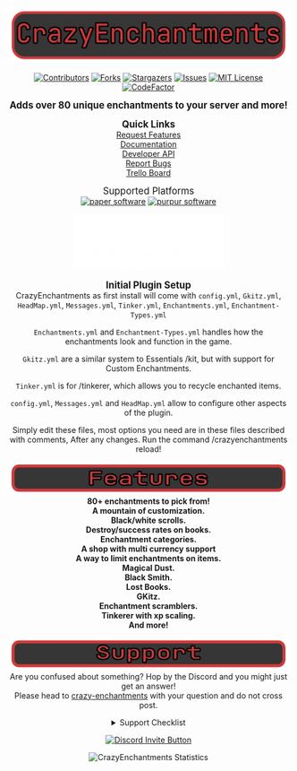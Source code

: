 <center><div align="center">

![CrazyEnchantments](https://raw.githubusercontent.com/Crazy-Crew/Branding/main/crazyenchantments/banner/webp/banner.webp)

[![Contributors][contributors-shield]][contributors-url]
[![Forks][forks-shield]][forks-url]
[![Stargazers][stars-shield]][stars-url]
[![Issues][issues-shield]][issues-url]
[![MIT License][license-shield]][license-url]
[![CodeFactor](https://www.codefactor.io/repository/github/crazy-crew/crazyenchantments/badge)](https://www.codefactor.io/repository/github/crazy-crew/crazyenchantments)

<big>**Adds over 80 unique enchantments to your server and more!**</big>

<big>**Quick Links**</big><br>
[Request Features](https://github.com/Crazy-Crew/CrazyEnchantments/issues)<br>
[Documentation](https://docs.crazycrew.us/docs/category/crazyenchantments)<br>
[Developer API](https://docs.crazycrew.us/docs/plugins/crazyenchantments/guides/api/intro)<br>
[Report Bugs](https://github.com/Crazy-Crew/CrazyEnchantments/issues)<br>
[Trello Board](https://trello.com/b/AJvEmcbL/crazyenchantments)

<big>Supported Platforms</big><br>
[![paper software](https://cdn.jsdelivr.net/npm/@intergrav/devins-badges@3/assets/compact-minimal/supported/paper_vector.svg)](https://papermc.io/)
[![purpur software](https://cdn.jsdelivr.net/npm/@intergrav/devins-badges@3/assets/compact-minimal/supported/purpur_vector.svg)](https://purpurmc.org/)

[![Partnered with ApexHosting](https://raw.githubusercontent.com/Crazy-Crew/Branding/main/apex-banner-transparent.webp)](https://billing.apexminecrafthosting.com/aff.php?aff=5511)

<big>**Initial Plugin Setup**</big><br>
CrazyEnchantments as first install will come with `config.yml`, `Gkitz.yml`, `HeadMap.yml`, `Messages.yml`, `Tinker.yml`, `Enchantments.yml`, `Enchantment-Types.yml`

`Enchantments.yml` and `Enchantment-Types.yml` handles how the enchantments look and function in the game.

`Gkitz.yml` are a similar system to Essentials /kit, but with support for Custom Enchantments.

`Tinker.yml` is for /tinkerer, which allows you to recycle enchanted items.

`config.yml`, `Messages.yml` and `HeadMap.yml` allow to configure other aspects of the plugin.

Simply edit these files, most options you need are in these files described with comments, After any changes. Run the command /crazyenchantments reload!

![Features Banner](https://raw.githubusercontent.com/Crazy-Crew/Branding/main/crazyenchantments/banner/webp/features.webp)<br>
**80+ enchantments to pick from!**<br>
**A mountain of customization.**<br>
**Black/white scrolls.**<br>
**Destroy/success rates on books.**<br>
**Enchantment categories.**<br>
**A shop with multi currency support**<br>
**A way to limit enchantments on items.**<br>
**Magical Dust.**<br>
**Black Smith.**<br>
**Lost Books.**<br>
**GKitz.**<br>
**Enchantment scramblers.**<br>
**Tinkerer with xp scaling.**<br>
**And more!**<br>

![Support Banner](https://raw.githubusercontent.com/Crazy-Crew/Branding/main/crazyenchantments/banner/webp/support.webp)<br>
Are you confused about something? Hop by the Discord and you might just get an answer!<br>
Please head to [crazy-enchantments](https://discord.com/channels/182615261403283459/196107873397374976) with your question and do not cross post.<br>

<details>
<summary>Support Checklist</summary>

Please check to make sure that your question wasn't asked before, You can use `Ctrl+F` on Discord to look for past conversations.<br>
Describe your issue in detail, Don't just make it a bread crumb trail that has to be questioned out of you.<br>
Plugin Version i.e. `CrazyEnchantments 3.3` **LATEST DOES NOT COUNT**<br>
Server Version & Server Type i.e. `Paper 1.21.1` or `Purpur 1.21.1` **LATEST DOES NOT COUNT**<br>
Send any console errors or files you have through https://mclo.gs/ - (We don't own the website, You have to copy the link and send it.)<br>

</details>

<!--[![Discord](https://discord.com/api/guilds/182615261403283459/widget.png?style=banner2)](https://discord.gg/badbones-s-live-chat-182615261403283459)<br>-->
[![Discord Invite Button](https://cdn.jsdelivr.net/npm/@intergrav/devins-badges@3/assets/cozy/social/discord-plural_vector.svg)](https://discord.gg/badbones-s-live-chat-182615261403283459)
</div>

![CrazyEnchantments Statistics](https://bstats.org/signatures/bukkit/CrazyEnchantments.svg)
</center>

[contributors-shield]: https://img.shields.io/github/contributors/Crazy-Crew/CrazyEnchantments.svg?style=flat&logo=appveyor
[contributors-url]: https://github.com/Crazy-Crew/CrazyEnchantments/graphs/contributors
[forks-shield]: https://img.shields.io/github/forks/Crazy-Crew/CrazyEnchantments.svg?style=flat&logo=appveyor
[forks-url]: https://github.com/Crazy-Crew/CrazyEnchantments/network/members
[stars-shield]: https://img.shields.io/github/stars/Crazy-Crew/CrazyEnchantments.svg?style=flat&logo=appveyor
[stars-url]: https://github.com/Crazy-Crew/CrazyEnchantments/stargazers
[issues-shield]: https://img.shields.io/github/issues/Crazy-Crew/CrazyEnchantments.svg?style=flat&logo=appveyor
[issues-url]: https://github.com/Crazy-Crew/CrazyEnchantments/issues
[license-shield]: https://img.shields.io/github/license/Crazy-Crew/CrazyEnchantments.svg?style=flat&logo=appveyor
[license-url]: https://github.com/Crazy-Crew/CrazyEnchantments/blob/main/LICENSE
